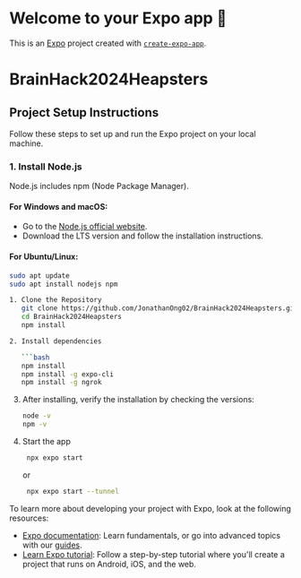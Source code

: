 # Welcome to your Expo app 👋

This is an [Expo](https://expo.dev) project created with [`create-expo-app`](https://www.npmjs.com/package/create-expo-app).

# BrainHack2024Heapsters

## Project Setup Instructions

Follow these steps to set up and run the Expo project on your local machine.

### 1. Install Node.js

Node.js includes npm (Node Package Manager). 

#### For Windows and macOS:
- Go to the [Node.js official website](https://nodejs.org/).
- Download the LTS version and follow the installation instructions.

#### For Ubuntu/Linux:
```bash
sudo apt update
sudo apt install nodejs npm

1. Clone the Repository 
   git clone https://github.com/JonathanOng02/BrainHack2024Heapsters.git
   cd BrainHack2024Heapsters
   npm install

2. Install dependencies

   ```bash
   npm install
   npm install -g expo-cli
   npm install -g ngrok
   ```

3. After installing, verify the installation by checking the versions:

   ```bash
   node -v
   npm -v
   ```

3. Start the app

   ```bash
    npx expo start 
   ```

   or
   
   ```bash
    npx expo start --tunnel
   ```

To learn more about developing your project with Expo, look at the following resources:

- [Expo documentation](https://docs.expo.dev/): Learn fundamentals, or go into advanced topics with our [guides](https://docs.expo.dev/guides).
- [Learn Expo tutorial](https://docs.expo.dev/tutorial/introduction/): Follow a step-by-step tutorial where you'll create a project that runs on Android, iOS, and the web.


